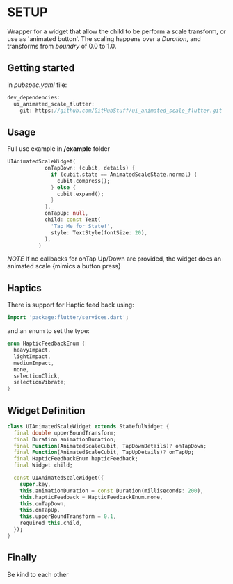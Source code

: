 # SETUP

Wrapper for a widget that allow the child to be perform a scale transform, or use as 'animated button'. The scaling happens over a *Duration*, and transforms from *boundry* of 0.0 to 1.0.

<!--
The comments below are from the Flutter/Dart package generation. Feel free to use or ignore
-->

<!--
This README describes the package. If you publish this package to pub.dev,
this README's contents appear on the landing page for your package.

For information about how to write a good package README, see the guide for
[writing package pages](https://dart.dev/guides/libraries/writing-package-pages).

For general information about developing packages, see the Dart guide for
[creating packages](https://dart.dev/guides/libraries/create-library-packages)
and the Flutter guide for
[developing packages and plugins](https://flutter.dev/developing-packages).
-->

## Getting started

in *pubspec.yaml* file:

```dart
dev_dependencies:
  ui_animated_scale_flutter:
    git: https://github.com/GitHubStuff/ui_animated_scale_flutter.git
```

## Usage

Full use example in **/example** folder

```dart
UIAnimatedScaleWidget(
            onTapDown: (cubit, details) {
              if (cubit.state == AnimatedScaleState.normal) {
                cubit.compress();
              } else {
                cubit.expand();
              }
            },
            onTapUp: null,
            child: const Text(
              'Tap Me for State!',
              style: TextStyle(fontSize: 20),
            ),
          )
```

*NOTE* If no callbacks for onTap Up/Down are provided, the widget does an animated scale {mimics a button press}

## Haptics

There is support for Haptic feed back using:

```dart
import 'package:flutter/services.dart';
```

and an enum to set the type:

```dart
enum HapticFeedbackEnum {
  heavyImpact,
  lightImpact,
  mediumImpact,
  none,
  selectionClick,
  selectionVibrate;
}
```

## Widget Definition

```dart
class UIAnimatedScaleWidget extends StatefulWidget {
  final double upperBoundTransform;
  final Duration animationDuration;
  final Function(AnimatedScaleCubit, TapDownDetails)? onTapDown;
  final Function(AnimatedScaleCubit, TapUpDetails)? onTapUp;
  final HapticFeedbackEnum hapticFeedback;
  final Widget child;

  const UIAnimatedScaleWidget({
    super.key,
    this.animationDuration = const Duration(milliseconds: 200),
    this.hapticFeedback = HapticFeedbackEnum.none,
    this.onTapDown,
    this.onTapUp,
    this.upperBoundTransform = 0.1,
    required this.child,
  });
}
```

## Finally

Be kind to each other
